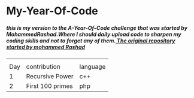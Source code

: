 <html>
<body>
<h1>My-Year-Of-Code</h1>
<h5>this is my version to the A-Year-Of-Code challenge that was started by MohammedRashad.Where I should daily upload code to sharpen my coding skills and not to forget any of them.<a href= "https://github.com/MohammedRashad/A-Year-of-Code">
The original repository started by mohammed Rashad 
</a></h5>
<table>
  <th>
    <tr>
      <td> Day</td>
      <td> contribution</td>
      <td> language</td>
    </tr>
  </th>
  <tr>
    <td>1</td>
    <td> Recursive Power</td>
    <td>c++</td>
  </tr>
  <tr>
    <td>2</td>
    <td>First 100 primes</td>
    <td>php</td>
  </tr>
</table>
</body>
</html>
